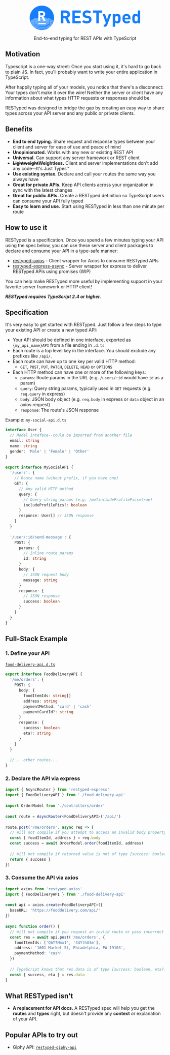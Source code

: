 <p align="center">
  <img src="/images/logo.png" width="350"/>
</p>
<p align="center">
  End-to-end typing for REST APIs with TypeScript
</p>

## Motivation

Typescript is a one-way street: Once you start using it, it's hard to go back to
plain JS. In fact, you'll probably want to write your entire application in
TypeScript.

After happily typing all of your models, you notice that there's a disconnect:
Your types don't make it over the wire! Neither the server or client have any
information about what types HTTP requests or responses should be.

RESTyped was designed to bridge the gap by creating an easy way to share types
across your API server and any public or private clients.

## Benefits

* **End to end typing.** Share request and response types between your client
  and server for ease of use and peace of mind
* **Unopinionated.** Works with any new or existing REST API
* **Universal.** Can support any server framework or REST client
* **~~Lightweight~~Weightless.** Client and server implementations don't add any
  code--It's Just Types™
* **Use existing syntax.** Declare and call your routes the same way you always
  have
* **Great for private APIs.** Keep API clients across your organization in sync
  with the latest changes
* **Great for public APIs.** Create a RESTyped definition so TypeScript users
  can consume your API fully typed
* **Easy to learn and use.** Start using RESTyped in less than one minute per
  route

## How to use it

RESTyped is a specification. Once you spend a few minutes typing your API using
the spec below, you can use these server and client packages to declare and
consume your API in a type-safe manner:

* [restyped-axios](https://github.com/rawrmaan/restyped-axios) - Client wrapper
  for Axios to consume RESTyped APIs
* [restyped-express-async](https://github.com/rawrmaan/restyped-express-async) -
  Server wrapper for express to deliver RESTyped APIs using promises (WIP)

You can help make RESTyped more useful by implementing support in your favorite
server framework or HTTP client!

**_RESTyped requires TypeScript 2.4 or higher._**

## Specification

It's very easy to get started with RESTyped. Just follow a few steps to type
your existing API or create a new typed API:

* Your API should be defined in one interface, exported as `{my_api_name}API`
  from a file ending in `.d.ts`
* Each route is a top level key in the interface. You should exclude any
  prefixes like `/api/`.
* Each route can have up to one key per valid HTTP method:
  * `GET`, `POST`, `PUT`, `PATCH`, `DELETE`, `HEAD` or `OPTIONS`
* Each HTTP method can have one or more of the following keys:
  * `params`: Route params in the URL (e.g. `/users/:id` would have `id` as a
    param)
  * `query`: Query string params, typically used in `GET` requests (e.g.
    `req.query` in express)
  * `body`: JSON body object (e.g. `req.body` in express or `data` object in an
    axios request)
  * `response`: The route's JSON response

Example: `my-social-api.d.ts`

```typescript
interface User {
  // Model inteface--could be imported from another file
  email: string
  name: string
  gender: 'Male' | 'Female' | 'Other'
}

export interface MySocialAPI {
  '/users': {
    // Route name (wihout prefix, if you have one)
    GET: {
      // Any valid HTTP method
      query: {
        // Query string params (e.g. /me?includeProfilePics=true)
        includeProfilePics?: boolean
      }
      response: User[] // JSON response
    }
  }

  '/user/:id/send-message': {
    POST: {
      params: {
        // Inline route params
        id: string
      }
      body: {
        // JSON request body
        message: string
      }
      response: {
        // JSON response
        success: boolean
      }
    }
  }
}
```

## Full-Stack Example

### 1. Define your API

<a href="/examples/food-delivery-api.d.ts">`food-delivery-api.d.ts`</a>

```typescript
export interface FoodDeliveryAPI {
  '/me/orders': {
    POST: {
      body: {
        foodItemIds: string[]
        address: string
        paymentMethod: 'card' | 'cash'
        paymentCardId?: string
      }
      response: {
        success: boolean
        eta?: string
      }
    }
  }

  // ...other routes...
}
```

### 2. Declare the API via express

```typescript
import { AsyncRouter } from 'restyped-express'
import { FoodDeliveryAPI } from './food-delivery-api'

import OrderModel from './controllers/order'

const route = AsyncRouter<FoodDeliveryAPI>('/api/')

route.post('/me/orders', async req => {
  // Will not compile if you attempt to access an invalid body property
  const { foodItemId, address } = req.body
  const success = await OrderModel.order(foodItemId, address)

  // Will not compile if returned value is not of type {success: boolean}
  return { success }
})
```

### 3. Consume the API via axios

```typescript
import axios from 'restyped-axios'
import { FoodDeliveryAPI } from './food-delivery-api'

const api = axios.create<FoodDeliveryAPI>({
  baseURL: 'https://fooddelivery.com/api/'
})

async function order() {
  // Will not compile if you request an invlid route or pass incorrect body params
  const res = await api.post('/me/orders', {
    foodItemIds: ['QbY7Nmx1', '34YthU3m'],
    address: '1601 Market St, Phiadelphia, PA 19103',
    paymentMethod: 'cash'
  })

  // TypeScript knows that res.data is of type {success: boolean, eta?: string}
  const { success, eta } = res.data
}
```

## What RESTyped isn't

* **A replacement for API docs.** A RESTyped spec will help you get the
  **routes** and **types** right, but doesn't provide any **context** or
  explanation of your API.

## Popular APIs to try out

* Giphy API:
  [`restyped-giphy-api`](https://github.com/rawrmaan/restyped-giphy-api)
